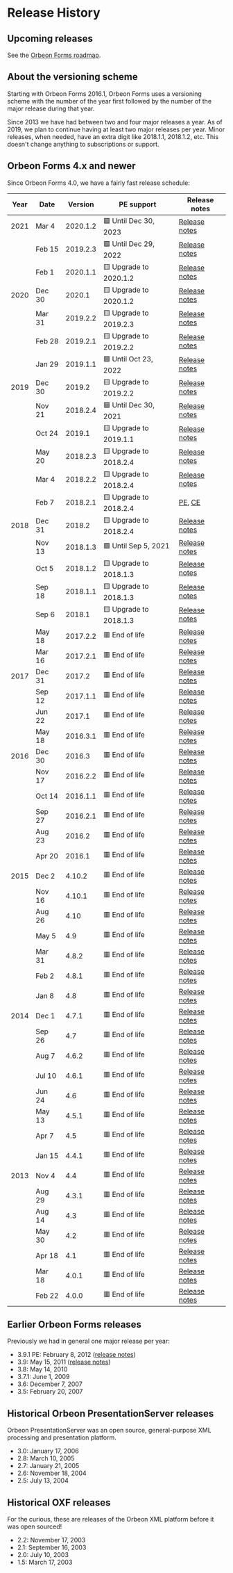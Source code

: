 # Release History

## Upcoming releases

See the [Orbeon Forms roadmap](roadmap.md).

## About the versioning scheme

Starting with Orbeon Forms 2016.1, Orbeon Forms uses a versioning scheme with the number of the year first followed by the number of the major release during that year.

Since 2013 we have had between two and four major releases a year. As of 2019, we plan to continue having at least two major releases per year. Minor releases, when needed, have an extra digit like 2018.1.1, 2018.1.2, etc. This doesn't change anything to subscriptions or support.

## Orbeon Forms 4.x and newer

Since Orbeon Forms 4.0, we have a fairly fast release schedule:

| Year | Date   | Version  | PE support             | Release notes                                                                       |
|------|--------|----------|------------------------|-------------------------------------------------------------------------------------|
| 2021 | Mar 4  | 2020.1.2 | 🟩 Until Dec 30, 2023  | [Release notes](/release-notes/orbeon-forms-2020.1.2.md)                            | 
|      | Feb 15 | 2019.2.3 | 🟩 Until Dec 29, 2022  | [Release notes](/release-notes/orbeon-forms-2019.2.3.md)                            | 
|      | Feb 1  | 2020.1.1 | 🟨 Upgrade to 2020.1.2 | [Release notes](/release-notes/orbeon-forms-2020.1.1.md)                            | 
| 2020 | Dec 30 | 2020.1   | 🟨 Upgrade to 2020.1.2 | [Release notes](/release-notes/orbeon-forms-2020.1.md)                              | 
|      | Mar 31 | 2019.2.2 | 🟨 Upgrade to 2019.2.3 | [Release notes](/release-notes/orbeon-forms-2019.2.2.md)                            | 
|      | Feb 28 | 2019.2.1 | 🟨 Upgrade to 2019.2.2 | [Release notes](/release-notes/orbeon-forms-2019.2.1.md)                            |
|      | Jan 29 | 2019.1.1 | 🟩 Until Oct 23, 2022  | [Release notes](/release-notes/orbeon-forms-2019.1.1.md)                            |
| 2019 | Dec 30 | 2019.2   | 🟨 Upgrade to 2019.2.2 | [Release notes](/release-notes/orbeon-forms-2019.2.md)                              |
|      | Nov 21 | 2018.2.4 | 🟩 Until Dec 30, 2021  | [Release notes](/release-notes/orbeon-forms-2018.2.4.md)                            |
|      | Oct 24 | 2019.1   | 🟨 Upgrade to 2019.1.1 | [Release notes](/release-notes/orbeon-forms-2019.1.md)                              |
|      | May 20 | 2018.2.3 | 🟨 Upgrade to 2018.2.4 | [Release notes](https://blog.orbeon.com/2019/05/orbeon-forms-201823-pe.html)        |
|      | Mar 4  | 2018.2.2 | 🟨 Upgrade to 2018.2.4 | [Release notes](https://blog.orbeon.com/2019/03/orbeon-forms-201822-pe.html)        |
|      | Feb 7  | 2018.2.1 | 🟨 Upgrade to 2018.2.4 | [PE](https://blog.orbeon.com/2019/02/orbeon-forms-201821-pe.html), [CE](https://blog.orbeon.com/2019/02/orbeon-forms-201821-ce.html) |
| 2018 | Dec 31 | 2018.2   | 🟨 Upgrade to 2018.2.4 | [Release notes](https://blog.orbeon.com/2018/12/orbeon-forms-20182.html)            |
|      | Nov 13 | 2018.1.3 | 🟩 Until Sep 5, 2021   | [Release notes](https://blog.orbeon.com/2018/11/orbeon-forms-201813-pe.html)        |
|      | Oct 5  | 2018.1.2 | 🟨 Upgrade to 2018.1.3 | [Release notes](https://blog.orbeon.com/2018/10/orbeon-forms-201812-pe.html)        |
|      | Sep 18 | 2018.1.1 | 🟨 Upgrade to 2018.1.3 | [Release notes](https://blog.orbeon.com/2018/09/orbeon-forms-201811-pe-and-ce.html) |
|      | Sep 6  | 2018.1   | 🟨 Upgrade to 2018.1.3 | [Release notes](https://blog.orbeon.com/2018/09/orbeon-forms-20181.html)            |
|      | May 18 | 2017.2.2 | 🟥 End of life         | [Release notes](https://blog.orbeon.com/2018/05/orbeon-forms-201722-pe.html)        |
|      | Mar 16 | 2017.2.1 | 🟥 End of life         | [Release notes](https://blog.orbeon.com/2018/03/orbeon-forms-201721-pe.html)        |
| 2017 | Dec 31 | 2017.2   | 🟥 End of life         | [Release notes](https://blog.orbeon.com/2017/12/orbeon-forms-20172.html)            |
|      | Sep 12 | 2017.1.1 | 🟥 End of life         | [Release notes](https://blog.orbeon.com/2017/09/orbeon-forms-201711-pe.html)        |
|      | Jun 22 | 2017.1   | 🟥 End of life         | [Release notes](https://blog.orbeon.com/2017/06/orbeon-forms-20171.html)            |
|      | May 18 | 2016.3.1 | 🟥 End of life         | [Release notes](https://blog.orbeon.com/2017/05/orbeon-forms-201631.html)           |
| 2016 | Dec 30 | 2016.3   | 🟥 End of life         | [Release notes](https://blog.orbeon.com/2016/12/orbeon-forms-20163.html)            |
|      | Nov 17 | 2016.2.2 | 🟥 End of life         | [Release notes](https://blog.orbeon.com/2016/12/orbeon-forms-20163.html)            |
|      | Oct 14 | 2016.1.1 | 🟥 End of life         | [Release notes](https://blog.orbeon.com/2016/10/orbeon-forms-201611-pe.html)        |
|      | Sep 27 | 2016.2.1 | 🟥 End of life         | [Release notes](https://blog.orbeon.com/2016/09/orbeon-forms-201621.html)           |
|      | Aug 23 | 2016.2   | 🟥 End of life         | [Release notes](https://blog.orbeon.com/2016/08/orbeon-forms-20162.html)            |
|      | Apr 20 | 2016.1   | 🟥 End of life         | [Release notes](https://blog.orbeon.com/2016/04/orbeon-forms-20161.html)            |
| 2015 | Dec 2  | 4.10.2   | 🟥 End of life         | [Release notes](https://blog.orbeon.com/2015/12/orbeon-forms-4102.html)             |
|      | Nov 16 | 4.10.1   | 🟥 End of life         | [Release notes](https://blog.orbeon.com/2015/11/orbeon-forms-4101.html)             |
|      | Aug 26 | 4.10     | 🟥 End of life         | [Release notes](https://blog.orbeon.com/2015/08/orbeon-forms-410.html)              |
|      | May 5  | 4.9      | 🟥 End of life         | [Release notes](https://blog.orbeon.com/2015/05/orbeon-forms-49.html)               |
|      | Mar 31 | 4.8.2    | 🟥 End of life         | [Release notes](https://blog.orbeon.com/2015/03/orbeon-forms-482.html)              |
|      | Feb 2  | 4.8.1    | 🟥 End of life         | [Release notes](https://blog.orbeon.com/2015/02/orbeon-forms-481.html)              |
|      | Jan 8  | 4.8      | 🟥 End of life         | [Release notes](https://blog.orbeon.com/2015/01/orbeon-forms-48.html)               |
| 2014 | Dec 1  | 4.7.1    | 🟥 End of life         | [Release notes](https://blog.orbeon.com/2014/12/orbeon-forms-471.html)              |
|      | Sep 26 | 4.7      | 🟥 End of life         | [Release notes](https://blog.orbeon.com/2014/09/orbeon-forms-47.html)               |
|      | Aug 7  | 4.6.2    | 🟥 End of life         | [Release notes](https://blog.orbeon.com/2014/08/orbeon-forms-462.html)              |
|      | Jul 10 | 4.6.1    | 🟥 End of life         | [Release notes](https://blog.orbeon.com/2014/07/orbeon-forms-461.html)              |
|      | Jun 24 | 4.6      | 🟥 End of life         | [Release notes](https://blog.orbeon.com/2014/06/orbeon-forms-46.html)               |
|      | May 13 | 4.5.1    | 🟥 End of life         | [Release notes](https://blog.orbeon.com/2014/05/orbeon-forms-451.html)              |
|      | Apr 7  | 4.5      | 🟥 End of life         | [Release notes](https://blog.orbeon.com/2014/04/orbeon-forms-45.html)               |
|      | Jan 15 | 4.4.1    | 🟥 End of life         | [Release notes](https://blog.orbeon.com/2014/01/orbeon-forms-441-pe.html)           |
| 2013 | Nov 4  | 4.4      | 🟥 End of life         | [Release notes](https://blog.orbeon.com/2013/11/orbeon-forms-44.html)               |
|      | Aug 29 | 4.3.1    | 🟥 End of life         | [Release notes](https://blog.orbeon.com/2013/08/orbeon-forms-431-pe.html)           |
|      | Aug 14 | 4.3      | 🟥 End of life         | [Release notes](https://blog.orbeon.com/2013/08/orbeon-forms-43.html)               |
|      | May 30 | 4.2      | 🟥 End of life         | [Release notes](https://blog.orbeon.com/2013/05/orbeon-forms-42.html)               |
|      | Apr 18 | 4.1      | 🟥 End of life         | [Release notes](https://blog.orbeon.com/2013/04/orbeon-forms-41.html)               |
|      | Mar 18 | 4.0.1    | 🟥 End of life         | [Release notes](https://blog.orbeon.com/2013/03/orbeon-forms-401.html)              |
|      | Feb 22 | 4.0.0    | 🟥 End of life         | [Release notes](https://blog.orbeon.com/2013/03/announcing-orbeon-forms-40.html)    |

## Earlier Orbeon Forms releases

Previously we had in general one major release per year:

- 3.9.1 PE: February 8, 2012 ([release notes](https://blog.orbeon.com/2012/02/orbeon-forms-391-pe-released.html))
- 3.9: May 15, 2011 ([release notes](https://blog.orbeon.com/2011/05/orbeon-forms-390-final.html))
- 3.8: May 14, 2010
- 3.7.1: June 1, 2009
- 3.6: December 7, 2007
- 3.5: February 20, 2007

## Historical Orbeon PresentationServer releases

Orbeon PresentationServer was an open source, general-purpose XML processing and presentation platform.

- 3.0: January 17, 2006
- 2.8: March 10, 2005
- 2.7: January 21, 2005
- 2.6: November 18, 2004
- 2.5: July 13, 2004

## Historical OXF releases

For the curious, these are releases of the Orbeon XML platform before it was open sourced!

- 2.2: November 17, 2003
- 2.1: September 16, 2003
- 2.0: July 10, 2003
- 1.5: March 17, 2003
